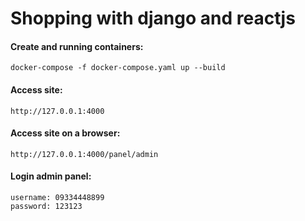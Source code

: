 # Shopping with django and reactjs


#### Create and running containers:
```
docker-compose -f docker-compose.yaml up --build
```

#### Access site:
```
http://127.0.0.1:4000
```

#### Access site on a browser:
```
http://127.0.0.1:4000/panel/admin
```

#### Login admin panel:
```
username: 09334448899
password: 123123
```